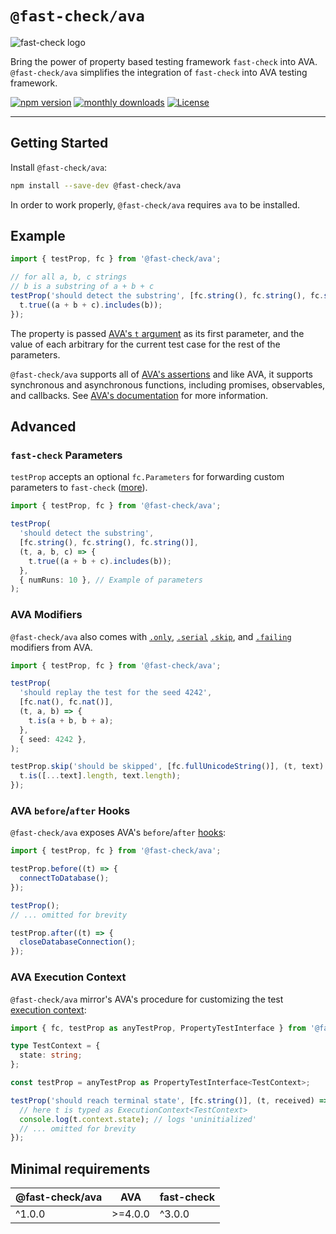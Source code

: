 # `@fast-check/ava`

![fast-check logo](https://media.githubusercontent.com/media/dubzzz/fast-check/main/website/static/img/logo.png)

Bring the power of property based testing framework `fast-check` into AVA.
`@fast-check/ava` simplifies the integration of `fast-check` into AVA testing framework.

<a href="https://badge.fury.io/js/@fast-check%2Fava"><img src="https://badge.fury.io/js/@fast-check%2Fava.svg" alt="npm version" /></a>
<a href="https://www.npmjs.com/package/@fast-check/ava"><img src="https://img.shields.io/npm/dm/@fast-check%2Fava" alt="monthly downloads" /></a>
<a href="https://github.com/dubzzz/fast-check/blob/main/packages/ava/LICENSE"><img src="https://img.shields.io/npm/l/@fast-check%2Fava.svg" alt="License" /></a>

---

## Getting Started

Install `@fast-check/ava`:

```bash
npm install --save-dev @fast-check/ava
```

In order to work properly, `@fast-check/ava` requires `ava` to be installed.

## Example

```typescript
import { testProp, fc } from '@fast-check/ava';

// for all a, b, c strings
// b is a substring of a + b + c
testProp('should detect the substring', [fc.string(), fc.string(), fc.string()], (t, a, b, c) => {
  t.true((a + b + c).includes(b));
});
```

The property is passed [AVA's `t` argument](https://github.com/avajs/ava/blob/main/docs/02-execution-context.md#execution-context-t-argument) as its first parameter, and the value of each arbitrary for the current test case for the rest of the parameters.

`@fast-check/ava` supports all of [AVA's assertions](https://github.com/avajs/ava/blob/main/docs/03-assertions.md#assertions) and like AVA, it supports synchronous and asynchronous functions, including promises, observables, and callbacks. See [AVA's documentation](https://github.com/avajs/ava/blob/main/docs/01-writing-tests.md#declaring-test) for more information.

## Advanced

### `fast-check` Parameters

`testProp` accepts an optional `fc.Parameters` for forwarding custom parameters to `fast-check` ([more](https://fast-check.dev/docs/core-blocks/runners/#assert)).

```typescript
import { testProp, fc } from '@fast-check/ava';

testProp(
  'should detect the substring',
  [fc.string(), fc.string(), fc.string()],
  (t, a, b, c) => {
    t.true((a + b + c).includes(b));
  },
  { numRuns: 10 }, // Example of parameters
);
```

### AVA Modifiers

`@fast-check/ava` also comes with [`.only`], [`.serial`] [`.skip`], and [`.failing`] modifiers from AVA.

```typescript
import { testProp, fc } from '@fast-check/ava';

testProp(
  'should replay the test for the seed 4242',
  [fc.nat(), fc.nat()],
  (t, a, b) => {
    t.is(a + b, b + a);
  },
  { seed: 4242 },
);

testProp.skip('should be skipped', [fc.fullUnicodeString()], (t, text) => {
  t.is([...text].length, text.length);
});
```

[`.only`]: https://github.com/avajs/ava/blob/main/docs/01-writing-tests.md#running-specific-tests
[`.serial`]: https://github.com/avajs/ava/blob/main/docs/01-writing-tests.md#running-tests-serially
[`.skip`]: https://github.com/avajs/ava/blob/main/docs/01-writing-tests.md#skipping-tests
[`.failing`]: https://github.com/avajs/ava/blob/main/docs/01-writing-tests.md#failing-tests

### AVA `before`/`after` Hooks

`@fast-check/ava` exposes AVA's `before`/`after` [hooks]:

```typescript
import { testProp, fc } from '@fast-check/ava';

testProp.before((t) => {
  connectToDatabase();
});

testProp();
// ... omitted for brevity

testProp.after((t) => {
  closeDatabaseConnection();
});
```

[hooks]: https://github.com/avajs/ava/blob/main/docs/01-writing-tests.md#before--after-hooks

### AVA Execution Context

`@fast-check/ava` mirror's AVA's procedure for customizing the test [execution context]:

```typescript
import { fc, testProp as anyTestProp, PropertyTestInterface } from '@fast-check/ava';

type TestContext = {
  state: string;
};

const testProp = anyTestProp as PropertyTestInterface<TestContext>;

testProp('should reach terminal state', [fc.string()], (t, received) => {
  // here t is typed as ExecutionContext<TestContext>
  console.log(t.context.state); // logs 'uninitialized'
  // ... omitted for brevity
});
```

[execution context]: https://github.com/avajs/ava/blob/main/docs/02-execution-context.md

## Minimal requirements

| @fast-check/ava | AVA     | fast-check |
| --------------- | ------- | ---------- |
| ^1.0.0          | >=4.0.0 | ^3.0.0     |

